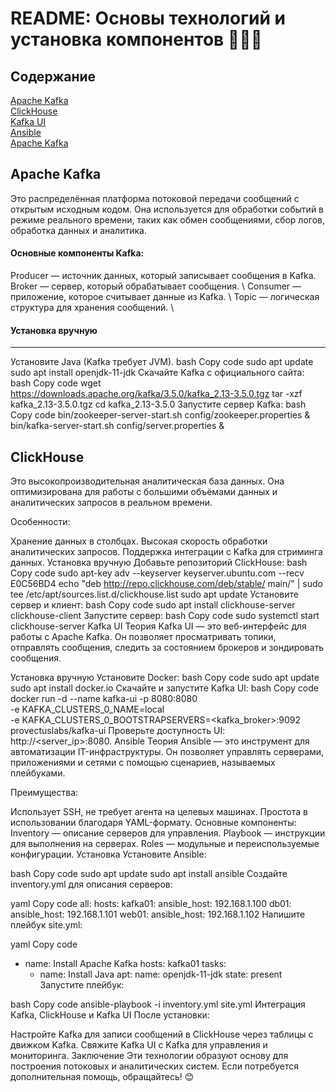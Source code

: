 # README: Основы технологий и установка компонентов 🔨🤖🔧

## Содержание

[Apache Kafka]() \
[ClickHouse]() \
[Kafka UI]() \
[Ansible]() \
[Apache Kafka]()  

## Apache Kafka
Это распределённая платформа потоковой передачи сообщений с открытым исходным кодом. Она используется для обработки событий в режиме реального времени, таких как обмен сообщениями, сбор логов, обработка данных и аналитика.

#### Основные компоненты Kafka:

Producer — источник данных, который записывает сообщения в Kafka. \
Broker — сервер, который обрабатывает сообщения. \ 
Consumer — приложение, которое считывает данные из Kafka. \ 
Topic — логическая структура для хранения сообщений. \ 

#### Установка вручную
____
Установите Java (Kafka требует JVM).
bash
Copy code
sudo apt update
sudo apt install openjdk-11-jdk
Скачайте Kafka с официального сайта:
bash
Copy code
wget https://downloads.apache.org/kafka/3.5.0/kafka_2.13-3.5.0.tgz
tar -xzf kafka_2.13-3.5.0.tgz
cd kafka_2.13-3.5.0
Запустите сервер Kafka:
bash
Copy code
bin/zookeeper-server-start.sh config/zookeeper.properties &
bin/kafka-server-start.sh config/server.properties &


## ClickHouse
Это высокопроизводительная аналитическая база данных. Она оптимизирована для работы с большими объёмами данных и аналитических запросов в реальном времени.

Особенности:

Хранение данных в столбцах.
Высокая скорость обработки аналитических запросов.
Поддержка интеграции с Kafka для стриминга данных.
Установка вручную
Добавьте репозиторий ClickHouse:
bash
Copy code
sudo apt-key adv --keyserver keyserver.ubuntu.com --recv E0C56BD4
echo "deb http://repo.clickhouse.com/deb/stable/ main/" | sudo tee /etc/apt/sources.list.d/clickhouse.list
sudo apt update
Установите сервер и клиент:
bash
Copy code
sudo apt install clickhouse-server clickhouse-client
Запустите сервер:
bash
Copy code
sudo systemctl start clickhouse-server
Kafka UI
Теория
Kafka UI — это веб-интерфейс для работы с Apache Kafka. Он позволяет просматривать топики, отправлять сообщения, следить за состоянием брокеров и зондировать сообщения.

Установка вручную
Установите Docker:
bash
Copy code
sudo apt update
sudo apt install docker.io
Скачайте и запустите Kafka UI:
bash
Copy code
docker run -d --name kafka-ui -p 8080:8080 \
  -e KAFKA_CLUSTERS_0_NAME=local \
  -e KAFKA_CLUSTERS_0_BOOTSTRAPSERVERS=<kafka_broker>:9092 \
  provectuslabs/kafka-ui
Проверьте доступность UI: http://<server_ip>:8080.
Ansible
Теория
Ansible — это инструмент для автоматизации IT-инфраструктуры. Он позволяет управлять серверами, приложениями и сетями с помощью сценариев, называемых плейбуками.

Преимущества:

Использует SSH, не требует агента на целевых машинах.
Простота в использовании благодаря YAML-формату.
Основные компоненты:
Inventory — описание серверов для управления.
Playbook — инструкции для выполнения на серверах.
Roles — модульные и переиспользуемые конфигурации.
Установка
Установите Ansible:

bash
Copy code
sudo apt update
sudo apt install ansible
Создайте inventory.yml для описания серверов:

yaml
Copy code
all:
  hosts:
    kafka01:
      ansible_host: 192.168.1.100
    db01:
      ansible_host: 192.168.1.101
    web01:
      ansible_host: 192.168.1.102
Напишите плейбук site.yml:

yaml
Copy code
- name: Install Apache Kafka
  hosts: kafka01
  tasks:
    - name: Install Java
      apt:
        name: openjdk-11-jdk
        state: present
Запустите плейбук:

bash
Copy code
ansible-playbook -i inventory.yml site.yml
Интеграция Kafka, ClickHouse и Kafka UI
После установки:

Настройте Kafka для записи сообщений в ClickHouse через таблицы с движком Kafka.
Свяжите Kafka UI с Kafka для управления и мониторинга.
Заключение
Эти технологии образуют основу для построения потоковых и аналитических систем. Если потребуется дополнительная помощь, обращайтесь! 😊
